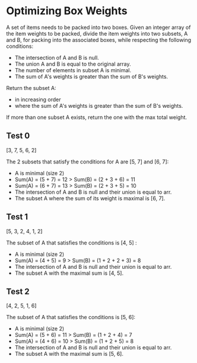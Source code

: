 # Optimizing Box Weights

A set of items needs to be packed into two boxes.
Given an integer array of the item weights to be packed,
divide the item weights into two subsets, A and B, for packing into the
associated boxes, while respecting the following conditions:

* The intersection of A and B is null.
* The union A and B is equal to the original array.
* The number of elements in subset A is minimal.
* The sum of A's weights is greater than the sum of B's weights.

Return the subset A:

* in increasing order
* where the sum of A's weights is greater than the sum of B's weights.

If more than one subset A exists, return the one with the max total weight.

## Test 0

[3, 7, 5, 6, 2]

The 2 subsets that satisfy the conditions for A are [5, 7] and [6, 7]:

* A is minimal (size 2)
* Sum(A) = (5 + 7) = 12 > Sum(B) = (2 + 3 + 6) = 11
* Sum(A) = (6 + 7) = 13 > Sum(B) = (2 + 3 + 5) = 10
* The intersection of A and B is null and their union is equal to arr.
* The subset A where the sum of its weight is maximal is [6, 7].


## Test 1

[5, 3, 2, 4, 1, 2]

The subset of A that satisfies the conditions is [4, 5] :

* A is minimal (size 2)
* Sum(A) = (4 + 5) = 9 > Sum(B) = (1 + 2 + 2 +  3) = 8
* The intersection of A and B is null and their union is equal to arr.
* The subset A with the maximal sum is [4, 5].


## Test 2

[4, 2, 5, 1, 6]

The subset of A that satisfies the conditions is [5, 6]:

* A is minimal (size 2)
* Sum(A) = (5 + 6) = 11 > Sum(B) = (1 + 2 + 4) = 7
* Sum(A) = (4 + 6) = 10 > Sum(B) = (1 + 2 + 5) = 8
* The intersection of A and B is null and their union is equal to arr.
* The subset A with the maximal sum is [5, 6].
